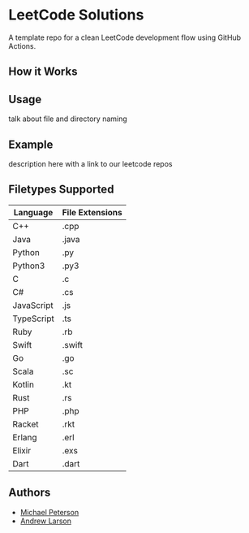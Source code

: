 # LeetCode Solutions
A template repo for a clean LeetCode development flow using GitHub Actions.

## How it Works
## Usage
talk about file and directory naming
## Example
description here with a link to our leetcode repos
## Filetypes Supported

| Language   | File Extensions |
|------------|-----------------|
| C++        | .cpp            |
| Java       | .java           |
| Python     | .py             |
| Python3    | .py3            |
| C          | .c              |
| C#         | .cs             |
| JavaScript | .js             |
| TypeScript | .ts             |
| Ruby       | .rb             |
| Swift      | .swift          |
| Go         | .go             |
| Scala      | .sc             |
| Kotlin     | .kt             |
| Rust       | .rs             |
| PHP        | .php            |
| Racket     | .rkt            |
| Erlang     | .erl            |
| Elixir     | .exs            |
| Dart       | .dart           |

## Authors
- [Michael Peterson](https://github.com/kid-on-github)
- [Andrew Larson](https://github.com/Kefka174)

